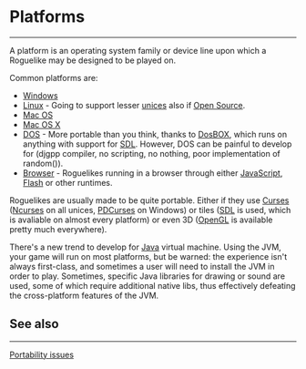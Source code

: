 # Platforms

---

A platform is an operating system family or device line upon which a Roguelike may be designed to be played on.

Common platforms are:

- [Windows](windows.md)
- [Linux](linux.md) - Going to support lesser [unices](unix.md) also if [Open Source](open_source.md).
- [Mac OS](mac_os.md)
- [Mac OS X](mac_os_x.md)
- [DOS](dos.md) - More portable than you think, thanks to [DosBOX](http://dosbox.org/), which runs on anything with support for [SDL](sdl.md). However, DOS can be painful to develop for (djgpp compiler, no scripting, no nothing, poor implementation of random()).
- [Browser](browser.md) - Roguelikes running in a browser through either [JavaScript](javascript.md), [Flash](actionscript.md) or other runtimes.

Roguelikes are usually made to be quite portable. Either if they use [Curses](curses_library.md) ([Ncurses](ncurses.md) on all unices, [PDCurses](pdcurses.md) on Windows) or tiles ([SDL](http://libsdl.org/) is used, which is avaliable on almost every platform) or even 3D ([OpenGL](http://opengl.org/) is available pretty much everywhere).

There's a new trend to develop for [Java](java.md) virtual machine. Using the JVM, your game will run on most platforms, but be warned: the experience isn't always first-class, and sometimes a user will need to install the JVM in order to play. Sometimes, specific Java libraries for drawing or sound are used, some of which require additional native libs, thus effectively defeating the cross-platform features of the JVM.

## See also

---

[Portability issues](portability_issues.md)

